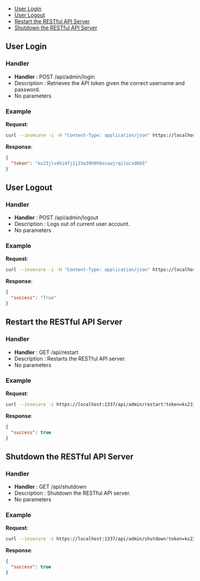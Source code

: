* [User Login](#User-Login)
* [User Logout](#User-Logout)
* [Restart the RESTful API Server](#restart-the-restful-api-server)
* [Shutdown the RESTful API Server](#shutdown-the-restful-api-server)

## User Login

### Handler

* **Handler** : POST /api/admin/login
* Description : Retrieves the API token given the correct username and password.
* No parameters

### Example

**Request**:
```bash
curl --insecure -i -H "Content-Type: application/json" https://localhost:1337/api/admin/login -X POST -d '{"username":"empireadmin", "password":"Password123!"}'
```

**Response**:
```json
{
  "token": "ks23jlvdki4fj1j23w39h0h0xcuwjrqilocxd6b5"
}
```
## User Logout

### Handler

* **Handler** : POST /api/admin/logout
* Description : Logs out of current user account.
* No parameters

### Example

**Request**:
```bash
curl --insecure -i -H "Content-Type: application/json" https://localhost:1337/api/admin/logout -X POST
```

**Response**:
```json
{
  "success": "True"
}
```
## Restart the RESTful API Server

### Handler

* **Handler** : GET /api/restart
* Description : Restarts the RESTful API server.
* No parameters

### Example

**Request**:
```bash
curl --insecure -i https://localhost:1337/api/admin/restart?token=ks23jlvdki4fj1j23w39h0h0xcuwjrqilocxd6b5
```

**Response**:
```json
{
  "success": true
}
```

## Shutdown the RESTful API Server

### Handler

* **Handler** : GET /api/shutdown
* Description : Shutdown the RESTful API server.
* No parameters

### Example

**Request**:
```bash
curl --insecure -i https://localhost:1337/api/admin/shutdown?token=ks23jlvdki4fj1j23w39h0h0xcuwjrqilocxd6b5
```

**Response**:
```json
{
  "success": true
}
```
